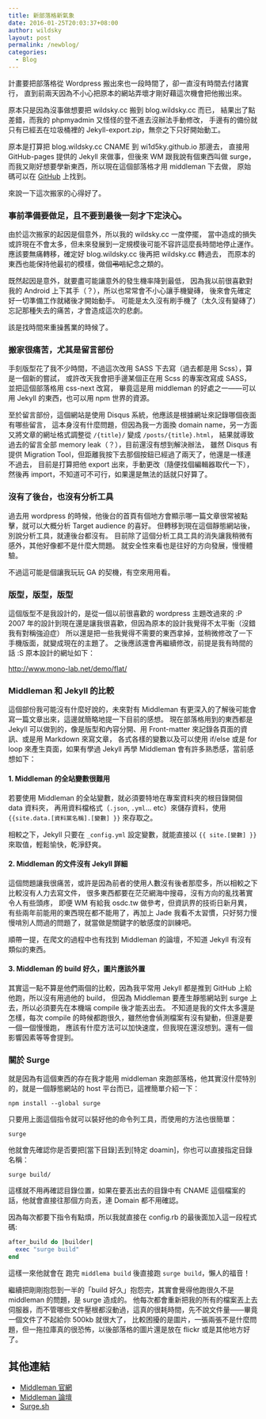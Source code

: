```yaml
---
title: 新部落格新氣象
date: 2016-01-25T20:03:37+08:00
author: wildsky
layout: post
permalink: /newblog/
categories:
  - Blog
---
```


計畫要把部落格從 Wordpress 搬出來也一段時間了，卻一直沒有時間去付諸實行，
直到前兩天因為不小心把原本的網站弄壞才剛好藉這次機會把他搬出來。

原本只是因為沒事做想要把 wildsky.cc 搬到 blog.wildsky.cc 而已，
結果出了點差錯，而我的 phpmyadmin 又怪怪的登不進去沒辦法手動修改，
手邊有的備份就只有已經丟在垃圾桶裡的 Jekyll-export.zip，無奈之下只好開始動工。

原本是打算把 blog.wildsky.cc CNAME 到 wi1d5ky.github.io 那邊去，
直接用 GitHub-pages 提供的 Jekyll 來做事，但後來 WM 跟我說有個東西叫做 surge，
而我又剛好想要學新東西，所以現在這個部落格才用 middleman 下去做，
原始碼可以在 [GitHub](https://github.com/wi1d5ky/blog.wildsky.cc) 上找到。

來說一下這次搬家的心得好了。

### 事前準備要做足，且不要到最後一刻才下定決心。

由於這次搬家的起因是個意外，所以我的 wildsky.cc 一度停擺，
當中造成的損失或許現在不會太多，但未來發展到一定規模後可能不容許這麼長時間地停止運作。
應該要無痛轉移，確定好 blog.wildsky.cc 後再把 wildsky.cc 轉過去，
而原本的東西也能保持他最初的模樣，做個<del>弔唁</del>紀念之類的。

既然起因是意外，就要盡可能讓意外的發生機率降到最低，
因為我以前很喜歡對我的 Android 上下其手（？），所以也常常會不小心讓手機變磚，
後來會先確定好一切準備工作就緒後才開始動手。
可能是太久沒有刷手機了（太久沒有變磚了）忘記那種失去的痛苦，才會造成這次的悲劇。

該是找時間來重操舊業的時候了。

### 搬家很痛苦，尤其是留言部份

手刻版型花了我不少時間，不過這次改用 SASS 下去寫（過去都是用 Scss），算是一個新的嘗試，
或許改天我會把手邊某個正在用 Scss 的專案改寫成 SASS，並把這個部落格用 css-next 改寫，
畢竟這是用 middleman 的好處之一——可以用 Jekyll 的東西，也可以用 npm 世界的資源。

至於留言部份，這個網站是使用 Disqus 系統，他應該是根據網址來記錄哪個夜面有哪些留言，
這本身沒有什麼問題，但因為我一方面換 domain name，另一方面又將文章的網址格式調整從 `/{title}/` 變成 `/posts/{title}.html`，
結果就導致過去的留言全部 memory leak（？），目前還沒有想到解決辦法，
雖然 Disqus 有提供 Migration Tool，但距離我按下去那個按鈕已經過了兩天了，他還是一樣連不過去，
目前是打算把他 export 出來，手動更改（隨便找個編輯器取代一下），然後再 import，不知道可不可行，如果還是無法的話就只好算了。

### 沒有了後台，也沒有分析工具

過去用 wordpress 的時候，他後台的首頁有個地方會顯示哪一篇文章很常被點擊，就可以大概分析 Target audience 的喜好。
但轉移到現在這個靜態網站後，別說分析工具，就連後台都沒有。
目前除了這個分析工具工具的消失讓我稍微有感外，其他好像都不是什麼大問題。
就安全性來看也是往好的方向發展，慢慢體驗。

不過這可能是個讓我玩玩 GA 的契機，有空來用用看。

### 版型，版型，版型

這個版型不是我設計的，是從一個以前很喜歡的 wordpress 主題改過來的 :P
2007 年的設計到現在還是讓我很喜歡，但因為原本的設計我覺得不太平衡（沒錯我有對稱強迫症）
所以還是把一些我覺得不需要的東西拿掉，並稍微修改了一下手機版面，就變成現在的主題了。
之後應該還會再繼續修改，前提是我有時間的話 :S
原本設計的網址如下：

<http://www.mono-lab.net/demo/flat/>

### Middleman 和 Jekyll 的比較

這個部份我可能沒有什麼好說的，未來對有 Middleman 有更深入的了解後可能會寫一篇文章出來，這邊就簡略地提一下目前的感想。
現在部落格用到的東西都是 Jekyll 可以做到的，像是版型和內容分開、用 Front-matter 來記錄各頁面的資訊、或是用 Markdown 來寫文章，
各式各樣的變數以及可以使用 if/else 或是 for loop 來產生頁面，如果有學過 Jekyll 再學 Middleman 會有許多熟悉感，當前感想如下：

#### 1. Middleman 的全站變數很難用

若要使用 Middleman 的全站變數，就必須要特地在專案資料夾的根目錄開個 data 資料夾，
再用資料檔格式（`.json`, `.yml`... etc）來儲存資料，使用 `{{site.data.[資料黨名稱].[變數] }}` 來存取之。

相較之下，Jekyll 只要在 `_config.yml` 設定變數，就能直接以 `{{ site.[變數] }}` 來取值，輕鬆愉快，乾淨舒爽。

#### 2. Middleman 的文件沒有 Jekyll 詳細

這個問題讓我很痛苦，或許是因為前者的使用人數沒有後者那麼多，所以相較之下比較沒有人力去寫文件，
很多東西都要在茫茫網海中搜尋，沒有方向的亂找著實令人有些頭疼，
即便 WM 有給我 osdc.tw 做參考，但資訊界的技術日新月異，
有些兩年前能用的東西現在都不能用了，再加上 Jade 我看不太習慣，只好努力慢慢啃別人問過的問題了，就當做是關鍵字的敏感度的訓練吧。

順帶一提，在爬文的過程中也有找到 Middleman 的論壇，不知道 Jekyll 有沒有類似的東西。

#### 3. Middleman 的 build 好久，圖片應該外置

其實這一點不算是他們兩個的比較，因為我平常用 Jekyll 都是推到 GitHub 上給他跑，所以沒有用過他的 build，
但因為 Middleman 要產生靜態網站到 surge 上去，所以必須要先在本機端 compile 後才能丟出去。
不知道是我的文件太多還是怎樣，每次 compile 的時候都跑很久，雖然他會偵測檔案有沒有變動，但還是要一個一個慢慢跑，
應該有什麼方法可以加快速度，但我現在還沒想到。還有一個影響因素等等會提到。

### 關於 Surge

就是因為有這個東西的存在我才能用 middleman 來跑部落格，他其實沒什麼特別的，就是一個靜態網站的 host 平台而已，這裡簡單介紹一下：

`npm install --global surge`

只要用上面這個指令就可以裝好他的命令列工具，而使用的方法也很簡單：

`surge`

他就會先確認你是否要把[當下目錄]丟到[特定 doamin]，你也可以直接指定目錄名稱：

`surge build/`

這樣就不用再確認目錄位置，如果在要丟出去的目錄中有 CNAME 這個檔案的話，他就會直接往那個方向丟，連 Domain 都不用確認。

因為每次都要下指令有點煩，所以我就直接在 config.rb 的最後面加入這一段程式碼:

```ruby
after_build do |builder|
  exec "surge build"
end
```

這樣一來他就會在 跑完 `middlema build` 後直接跑 `surge build`，懶人的福音！

繼續把剛剛抱怨到一半的「build 好久」抱怨完，其實會覺得他跑很久不是 middleman 的問題，是 surge 造成的。
他每次都會重新把我的所有的檔案丟上去伺服器，而不管哪些文件壓根都沒動過，這真的很耗時間，先不說文件量——畢竟一個文件了不起給你 500kb 就很大了，
比較困擾的是圖片，一張兩張不是什麼問題，但一拖拉庫真的很恐怖，以後部落格的圖片還是放在 flickr 或是其他地方好了。

## 其他連結

- [Middleman 官網](http://middlemanapp.com/)
- [Middleman 論壇](https://forum.middlemanapp.com/)
- [Surge.sh](http://surge.sh/)

